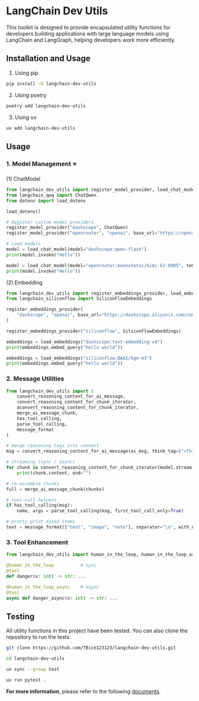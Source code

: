 # LangChain Dev Utils

This toolkit is designed to provide encapsulated utility functions for developers building applications with large language models using LangChain and LangGraph, helping developers work more efficiently.

## Installation and Usage

1. Using pip

```bash
pip install -U langchain-dev-utils
```

2. Using poetry

```bash
poetry add langchain-dev-utils
```

3. Using uv

```bash
uv add langchain-dev-utils
```

## Usage

### 1. Model Management ⭐

(1) ChatModel

```Python
from langchain_dev_utils import register_model_provider, load_chat_model
from langchain_qwq import ChatQwen
from dotenv import load_dotenv

load_dotenv()

# Register custom model providers
register_model_provider("dashscope", ChatQwen)
register_model_provider("openrouter", "openai", base_url="https://openrouter.ai/api/v1")

# Load models
model = load_chat_model(model="dashscope:qwen-flash")
print(model.invoke("Hello"))

model = load_chat_model(model="openrouter:moonshotai/kimi-k2-0905", temperature=0.7)
print(model.invoke("Hello"))

```

(2) Embedding

```python
from langchain_dev_utils import register_embeddings_provider, load_embeddings
from langchain_siliconflow import SiliconFlowEmbeddings

register_embeddings_provider(
    "dashscope", "openai", base_url="https://dashscope.aliyuncs.com/compatible-mode/v1"
)

register_embeddings_provider("siliconflow", SiliconFlowEmbeddings)

embeddings = load_embeddings("dashscope:text-embedding-v4")
print(embeddings.embed_query("hello world"))

embeddings = load_embeddings("siliconflow:BAAI/bge-m3")
print(embeddings.embed_query("hello world"))
```

### 2. Message Utilities

```Python
from langchain_dev_utils import (
    convert_reasoning_content_for_ai_message,
    convert_reasoning_content_for_chunk_iterator,
    aconvert_reasoning_content_for_chunk_iterator,
    merge_ai_message_chunk,
    has_tool_calling,
    parse_tool_calling,
    message_format
)

# merge reasoning tags into content
msg = convert_reasoning_content_for_ai_message(ai_msg, think_tag=("<think>","</think>"))

# streaming (sync / async)
for chunk in convert_reasoning_content_for_chunk_iterator(model.stream("hi")):
    print(chunk.content, end="")

# re-assemble chunks
full = merge_ai_message_chunk(chunks)

# tool-call helpers
if has_tool_calling(msg):
    name, args = parse_tool_calling(msg, first_tool_call_only=True)

# pretty print mixed items
text = message_format(["text", "image", "note"], separator="\n", with_num=True)
```

### 3. Tool Enhancement

```Python
from langchain_dev_utils import human_in_the_loop, human_in_the_loop_async

@human_in_the_loop          # sync
@tool
def danger(x: int) -> str: ...

@human_in_the_loop_async    # async
@tool
async def danger_async(x: int) -> str: ...
```

## Testing

All utility functions in this project have been tested. You can also clone the repository to run the tests:

```bash
git clone https://github.com/TBice123123/langchain-dev-utils.git
```

```bash
cd langchain-dev-utils
```

```bash
uv sync --group test
```

```bash
uv run pytest .
```

**For more information**, please refer to the following [documents](https://tbice123123.github.io/langchain-dev-utils-docs/en/).
